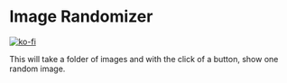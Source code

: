 # Image Randomizer

[![ko-fi](https://ko-fi.com/img/githubbutton_sm.svg)](https://ko-fi.com/E1E41BI6JX)

 This will take a folder of images and with the click of a button, show one random image.
